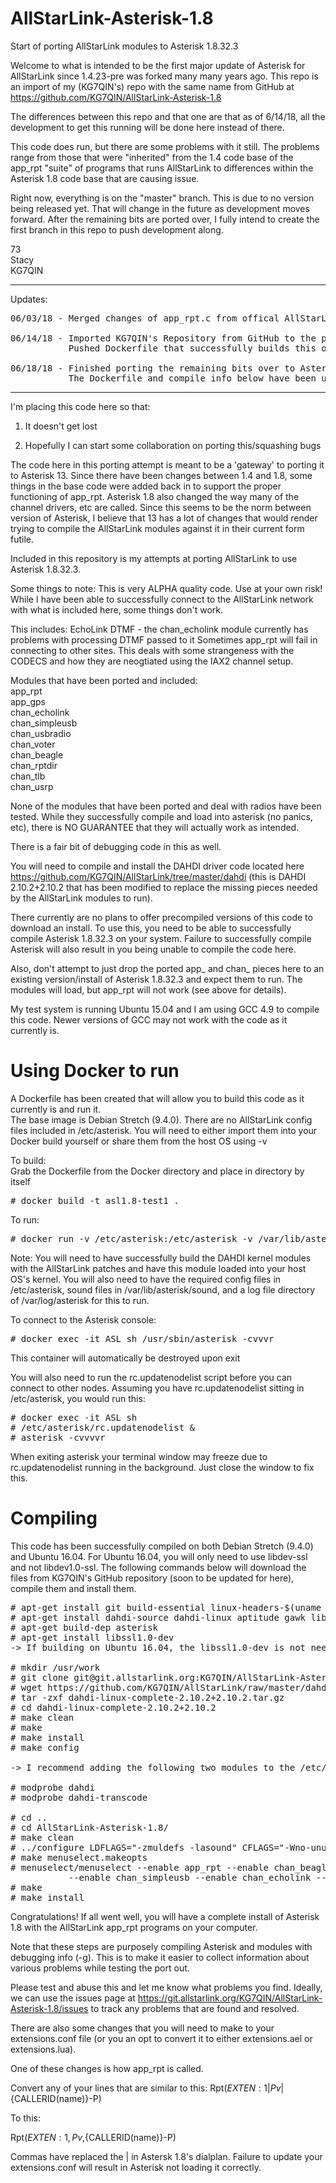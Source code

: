 # AllStarLink-Asterisk-1.8
Start of porting AllStarLink modules to Asterisk 1.8.32.3 

Welcome to what is intended to be the first major update of Asterisk for AllStarLink since 1.4.23-pre was forked many many years ago.
This repo is an import of my (KG7QIN's) repo with the same name from GitHub at https://github.com/KG7QIN/AllStarLink-Asterisk-1.8

The differences between this repo and that one are that as of 6/14/18, all the development to get this running will be done here instead of there.

This code does run, but there are some problems with it still.  The problems range from those that were "inherited" from the 1.4 code base of
the app_rpt "suite" of programs that runs AllStarLink to differences within the Asterisk 1.8 code base that are causing issue.

Right now, everything is on the "master" branch.  This is due to no version being released yet.  That will change in the future as development moves forward.
After the remaining bits are ported over, I fully intend to create the first branch in this repo to push development along.

73<br/>
Stacy<br/>
KG7QIN<br/>

---------------------------------------------------------------------------------------------------------------------------------
Updates:

<pre>
06/03/18 - Merged changes of app_rpt.c from offical AllStarLink reporitory into app_rpt.c here.  A total of three changes were merged in, and this brings the version number up from 0.325 to 0.327.

06/14/18 - Imported KG7QIN's Repository from GitHub to the private AllStarLink reporisotry to continue development.
           Pushed Dockerfile that successfully builds this on Debian Stretch (9.4.0)
           
06/18/18 - Finished porting the remaining bits over to Asterisk 1.8 - chan_rptdir, chan_tlb, chan_usrp, and chan_beagle all compile and successfully load into Asterisk 1.8.  
           The Dockerfile and compile info below have been updated to build all the modules now with debugging info enabled.
</pre>

---------------------------------------------------------------------------------------------------------------------------------
I'm placing this code here so that:

1.  It doesn't get lost
 
2.  Hopefully I can start some collaboration on porting this/squashing bugs

The code here in this porting attempt is meant to be a 'gateway' to porting it to Asterisk 13.  Since there have been
changes between 1.4 and 1.8, some things in the base code were added back in to support the proper functioning of
app_rpt.  Asterisk 1.8 also changed the way many of the channel drivers, etc are called.  Since this seems to be the norm
between version of Asterisk, I believe that 13 has a lot of changes that would render trying to compile the AllStarLink 
modules against it in their current form futile.  

Included in this repository is my attempts at porting AllStarLink to use Asterisk 1.8.32.3.

Some things to note:
This is very ALPHA quality code.  Use at your own risk!  While I have been able to successfully 
connect to the AllStarLink network with what is included here, some things don't work.

This includes:
EchoLink DTMF - the chan_echolink module currently has problems with processing DTMF passed to it
Sometimes app_rpt will fail in connecting to other sites.  This deals with some strangeness with the CODECS and how they
are neogtiated using the IAX2 channel setup.

Modules that have been ported and included:<br>
app_rpt<br>
app_gps<br>
chan_echolink<br>
chan_simpleusb<br>
chan_usbradio<br>
chan_voter<br>
chan_beagle<br>
chan_rptdir<br>
chan_tlb<br>
chan_usrp<br>


None of the modules that have been ported and deal with radios have been tested.  While they successfully compile and
load into asterisk (no panics, etc), there is NO GUARANTEE that they will actually work as intended.

There is a fair bit of debugging code in this as well.  

You will need to compile and install the DAHDI driver code located here https://github.com/KG7QIN/AllStarLink/tree/master/dahdi
 (this is DAHDI 2.10.2+2.10.2 that has been modified to replace the missing pieces needed by the AllStarLink modules to run).
 
 There currently are no plans to offer precompiled versions of this code to download an install.  To use this, you need to be able to successfully compile Asterisk 1.8.32.3 on your system.  Failure to successfully compile Asterisk will also result in you being unable to compile the code here.
 
 Also, don't attempt to just drop the ported app_ and chan_ pieces here to an existing version/install of Asterisk 1.8.32.3 and expect them to run.  The modules will load, but app_rpt will not work (see above for details).
 
 My test system is running Ubuntu 15.04 and I am using GCC 4.9 to compile this code.  Newer versions of GCC may not work with the code as it currently is.

# Using Docker to run
A Dockerfile has been created that will allow you to build this code as it currently is and run it.  
The base image is Debian Stretch (9.4.0).
There are no AllStarLink config files included in /etc/asterisk.  You will need to either import them into your Docker build yourself or share them from the host OS using -v

To build:<br/>
Grab the Dockerfile from the Docker directory and place in directory by itself
<pre>
# docker build -t asl1.8-test1 . 
</pre>

To run:
<pre>
# docker run -v /etc/asterisk:/etc/asterisk -v /var/lib/asterisk/sounds:/var/lib/asterisk/sounds -v /var/log/asterisk:/var/log/asterisk -v /dev/dahdi:/dev/dahdi -v /dev/dsp:/dev/dsp  --privileged --net=host -d --name ASL --rm -i -t asl1.8-test1 -gcvvv
</pre>

Note:  You will need to have successfully build the DAHDI kernel modules with the AllStarLink patches and have this module loaded into your host OS's kernel.  You will also need to have the required config files in /etc/asterisk, sound files in /var/lib/asterisk/sound, and a log file directory of /var/log/asterisk for this to run.

To connect to the Asterisk console:
<pre>
# docker exec -it ASL sh /usr/sbin/asterisk -cvvvr
</pre>

This container will automatically be destroyed upon exit

You will also need to run the rc.updatenodelist script before you can connect to other nodes.
Assuming you have rc.updatenodelist sitting in /etc/asterisk, you would run this:
<pre>
# docker exec -it ASL sh
# /etc/asterisk/rc.updatenodelist &
# asterisk -cvvvvr
</pre>

When exiting asterisk your terminal window may freeze due to rc.updatenodelist running in the background.  Just close the window to fix this.

# Compiling

This code has been successfully compiled on both Debian Stretch (9.4.0) and Ubuntu 16.04.  For Ubuntu 16.04, you will only need to use libdev-ssl and not libdev1.0-ssl.  The following commands below will download the files from KG7QIN's GitHub repository (soon to be updated for here), compile them and install them.

<pre>
# apt-get install git build-essential linux-headers-$(uname -r) linux-source-4.9 libss7-dev wget apt-utils
# apt-get install dahdi-source dahdi-linux aptitude gawk libusb-dev
# apt-get build-dep asterisk
# apt-get install libssl1.0-dev
-> If building on Ubuntu 16.04, the libssl1.0-dev is not needed, just make sure libssl-dev is installed

# mkdir /usr/work
# git clone git@git.allstarlink.org:KG7QIN/AllStarLink-Asterisk-1.8.git
# wget https://github.com/KG7QIN/AllStarLink/raw/master/dahdi/dahdi-linux-complete-2.10.2%2B2.10.2.tar.gz
# tar -zxf dahdi-linux-complete-2.10.2+2.10.2.tar.gz
# cd dahdi-linux-complete-2.10.2+2.10.2
# make clean
# make
# make install
# make config

-> I recommend adding the following two modules to the /etc/modules file so that they load at startup.  This will ensure that DAHDI is loaded for Asterisk to function correctly

# modprobe dahdi
# modprobe dahdi-transcode

# cd ..
# cd AllStarLink-Asterisk-1.8/
# make clean
# ../configure LDFLAGS="-zmuldefs -lasound" CFLAGS="-Wno-unused -Wno-all -Wno-int-conversion -g"
# make menuselect.makeopts
# menuselect/menuselect --enable app_rpt --enable chan_beagle --enable chan_tlb --enable chan_usrp --enable chan_rtpdir --enable chan_usbradio \
           --enable chan_simpleusb --enable chan_echolink --enable app_gps --enable chan_voter menuselect.makeopts
# make
# make install 
</pre> 

Congratulations!  If all went well, you will have a complete install of Asterisk 1.8 with the AllStarLink app_rpt programs on your computer.

Note that these steps are purposely compiling Asterisk and modules with debugging info (-g).  This is to make it easier to collect information about various problems while testing the port out.

Please test and abuse this and let me know what problems you find. Ideally, we can use the issues page at https://git.allstarlink.org/KG7QIN/AllStarLink-Asterisk-1.8/issues to track any problems that are found and resolved.


There are also some changes that you will need to make to your extensions.conf file (or you an opt to convert it to either extensions.ael or extensions.lua).

One of these changes is how app_rpt is called.

Convert any of your lines that are similar to this:
Rpt(${EXTEN:1}|Pv|${CALLERID(name)}-P)

To this:

Rpt(${EXTEN:1},Pv,${CALLERID(name)}-P)

Commas have replaced the | in Astersk 1.8's dialplan.  Failure to update your extensions.conf will result in Asterisk not loading it correctly. 
